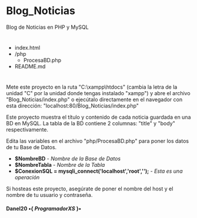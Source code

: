 # Blog_Noticias
Blog de Noticias en PHP y MySQL

#

- index.html
- /php
  - ProcesaBD.php
- README.md

#

Mete este proyecto en la ruta "C:\xampp\htdocs\" (cambia la letra de la unidad "C" por la unidad donde tengas instalado "xampp") y abre el archivo "Blog_Noticias/index.php" o ejecútalo directamente en el navegador con esta dirección: "localhost:80/Blog_Noticias/index.php"

Este proyecto muestra el título y contenido de cada noticia guardada en una BD en MySQL.
La tabla de la BD contiene 2 columnas: "title" y "body" respectivamente.

Edita las variables en el archivo "php/ProcesaBD.php" para poner los datos de tu Base de Datos.

- **$NombreBD** - *Nombre de la Base de Datos*
- **$NombreTabla** - *Nombre de la Tabla*
- **$ConexionSQL = mysqli_connect('localhost','root','');** - *Esta es una operación*

Si hosteas este proyecto, asegúrate de poner el nombre del host y el nombre de tu usuario y contraseña.

#### **Danel20** •{ *ProgramadorXS* }•
